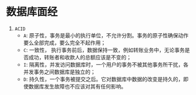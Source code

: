 # 数据库面经
1. `ACID`
   - `A`: 原子性，事务是最小的执行单位，不允许分割。事务的原子性确保动作要么全部完成，要么完全不起作用；
   - `C`: 一致性， 执行事务前后，数据保持一致，例如转账业务中，无论事务是否成功，转账者和收款人的总额应该是不变的；
   - `I`: 隔离性，并发访问数据库时，一个用户的事务不被其他事务所干扰，各并发事务之间数据库是独立的；
   - `D`: 持久性，一个事务被提交之后。它对数据库中数据的改变是持久的，即使数据库发生故障也不应该对其有任何影响。
